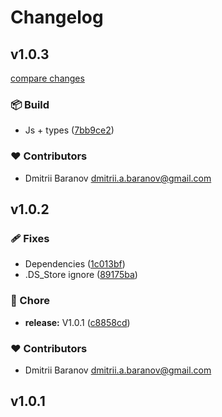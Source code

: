 # Changelog

## v1.0.3

[compare changes](https://github.com/orimay/config-eslint/compare/v1.0.2...v1.0.3)

### 📦 Build

- Js + types ([7bb9ce2](https://github.com/orimay/config-eslint/commit/7bb9ce2))

### ❤️ Contributors

- Dmitrii Baranov <dmitrii.a.baranov@gmail.com>

## v1.0.2

### 🩹 Fixes

- Dependencies
  ([1c013bf](https://github.com/orimay/config-eslint/commit/1c013bf))
- .DS_Store ignore
  ([89175ba](https://github.com/orimay/config-eslint/commit/89175ba))

### 🏡 Chore

- **release:** V1.0.1
  ([c8858cd](https://github.com/orimay/config-eslint/commit/c8858cd))

### ❤️ Contributors

- Dmitrii Baranov <dmitrii.a.baranov@gmail.com>

## v1.0.1
